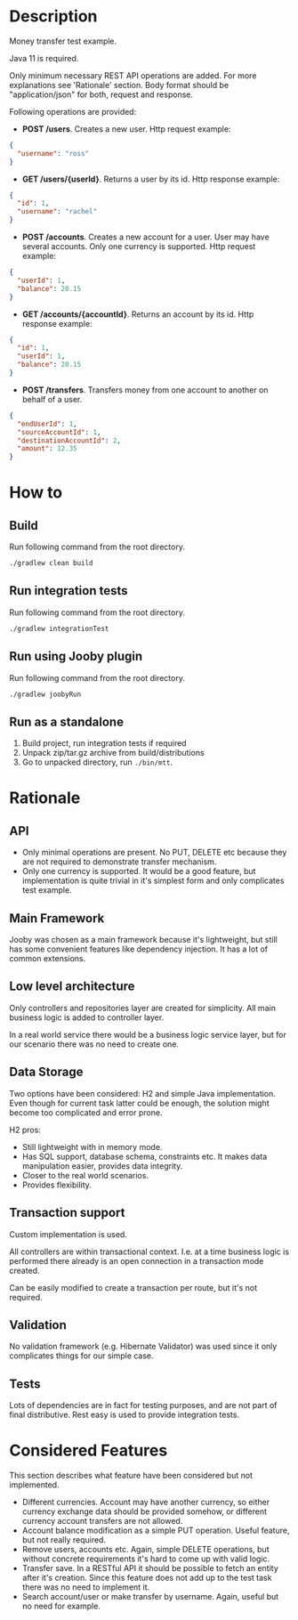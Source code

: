 # Description

Money transfer test example.

Java 11 is required.

Only minimum necessary REST API operations are added. For more explanations see 'Rationale' section.
Body format should be "application/json" for both, request and response.

Following operations are provided:
* **POST /users**. Creates a new user. Http request example:
```json
{
  "username": "ross"
}
```
* **GET /users/{userId}**. Returns a user by its id. Http response example:
```json
{
  "id": 1,
  "username": "rachel"
}
```
* **POST /accounts**. Creates a new account for a user. User may have several accounts. Only one currency is supported. Http request example:
```json
{
  "userId": 1,
  "balance": 20.15
}
```
* **GET /accounts/{accountId}**. Returns an account by its id. Http response example:
```json
{
  "id": 1,
  "userId": 1,
  "balance": 20.15
}
```
* **POST /transfers**. Transfers money from one account to another on behalf of a user.
```json
{
  "endUserId": 1,
  "sourceAccountId": 1,
  "destinationAccountId": 2,
  "amount": 12.35
}
```

# How to

## Build

Run following command from the root directory.
```bash
./gradlew clean build
```

## Run integration tests

Run following command from the root directory.
```bash
./gradlew integrationTest
```

## Run using Jooby plugin

Run following command from the root directory.
```bash
./gradlew joobyRun
```

## Run as a standalone

1. Build project, run integration tests if required
2. Unpack zip/tar.gz archive from build/distributions
3. Go to unpacked directory, run `./bin/mtt`.

# Rationale

## API

* Only minimal operations are present. No PUT, DELETE etc because they are not required to demonstrate transfer mechanism.
* Only one currency is supported. It would be a good feature, but implementation is quite trivial in it's simplest form and only complicates test example.

## Main Framework

Jooby was chosen as a main framework because it's lightweight, but still has some convenient features
like dependency injection. It has a lot of common extensions.

## Low level architecture

Only controllers and repositories layer are created for simplicity.
All main business logic is added to controller layer.

In a real world service there would be a business logic service layer, 
but for our scenario there was no need to create one.

## Data Storage

Two options have been considered: H2 and simple Java implementation.
Even though for current task latter could be enough, the solution might become too complicated and error prone.

H2 pros:
* Still lightweight with in memory mode.
* Has SQL support, database schema, constraints etc. It makes data manipulation easier, provides data integrity.
* Closer to the real world scenarios.
* Provides flexibility.

## Transaction support

Custom implementation is used.

All controllers are within transactional context. I.e. at a time business logic is performed 
there already is an open connection in a transaction mode created.

Can be easily modified to create a transaction per route, but it's not required.

## Validation

No validation framework (e.g. Hibernate Validator) was used since it only complicates things for our simple case.

## Tests

Lots of dependencies are in fact for testing purposes, and are not part of final distributive.
Rest easy is used to provide integration tests.

# Considered Features

This section describes what feature have been considered but not implemented.

* Different currencies. Account may have another currency, so either currency exchange
data should be provided somehow, or different currency account transfers are not allowed.
* Account balance modification as a simple PUT operation. Useful feature, but not really required.
* Remove users, accounts etc. Again, simple DELETE operations, but without concrete
requirements it's hard to come up with valid logic.
* Transfer save. In a RESTful API it should be possible to fetch an entity after it's creation.
Since this feature does not add up to the test task there was no need to implement it.
* Search account/user or make transfer by username. Again, useful but no need for example.